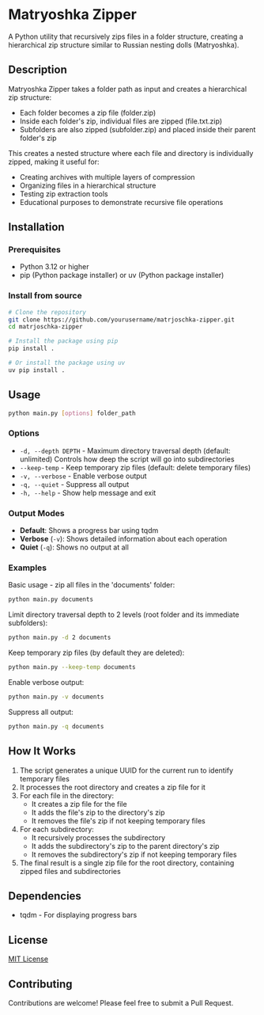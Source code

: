 # Matryoshka Zipper

A Python utility that recursively zips files in a folder structure, creating a hierarchical zip structure similar to Russian nesting dolls (Matryoshka).

## Description

Matryoshka Zipper takes a folder path as input and creates a hierarchical zip structure:
- Each folder becomes a zip file (folder.zip)
- Inside each folder's zip, individual files are zipped (file.txt.zip)
- Subfolders are also zipped (subfolder.zip) and placed inside their parent folder's zip

This creates a nested structure where each file and directory is individually zipped, making it useful for:
- Creating archives with multiple layers of compression
- Organizing files in a hierarchical structure
- Testing zip extraction tools
- Educational purposes to demonstrate recursive file operations

## Installation

### Prerequisites
- Python 3.12 or higher
- pip (Python package installer) or uv (Python package installer)

### Install from source
```bash
# Clone the repository
git clone https://github.com/yourusername/matrjoschka-zipper.git
cd matrjoschka-zipper

# Install the package using pip
pip install .

# Or install the package using uv
uv pip install .
```

## Usage

```bash
python main.py [options] folder_path
```

### Options

- `-d, --depth DEPTH` - Maximum directory traversal depth (default: unlimited)
                       Controls how deep the script will go into subdirectories
- `--keep-temp` - Keep temporary zip files (default: delete temporary files)
- `-v, --verbose` - Enable verbose output
- `-q, --quiet` - Suppress all output
- `-h, --help` - Show help message and exit

### Output Modes

- **Default**: Shows a progress bar using tqdm
- **Verbose** (`-v`): Shows detailed information about each operation
- **Quiet** (`-q`): Shows no output at all

### Examples

Basic usage - zip all files in the 'documents' folder:
```bash
python main.py documents
```

Limit directory traversal depth to 2 levels (root folder and its immediate subfolders):
```bash
python main.py -d 2 documents
```

Keep temporary zip files (by default they are deleted):
```bash
python main.py --keep-temp documents
```

Enable verbose output:
```bash
python main.py -v documents
```

Suppress all output:
```bash
python main.py -q documents
```

## How It Works

1. The script generates a unique UUID for the current run to identify temporary files
2. It processes the root directory and creates a zip file for it
3. For each file in the directory:
   - It creates a zip file for the file
   - It adds the file's zip to the directory's zip
   - It removes the file's zip if not keeping temporary files
4. For each subdirectory:
   - It recursively processes the subdirectory
   - It adds the subdirectory's zip to the parent directory's zip
   - It removes the subdirectory's zip if not keeping temporary files
5. The final result is a single zip file for the root directory, containing zipped files and subdirectories

## Dependencies

- tqdm - For displaying progress bars

## License

[MIT License](LICENSE)

## Contributing

Contributions are welcome! Please feel free to submit a Pull Request.
